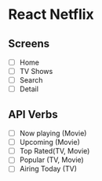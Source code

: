 # React Netflix

## Screens

- [ ] Home
- [ ] TV Shows
- [ ] Search
- [ ] Detail

## API Verbs

- [ ] Now playing (Movie)
- [ ] Upcoming (Movie)
- [ ] Top Rated(TV, Movie)
- [ ] Popular (TV, Movie)
- [ ] Airing Today (TV)
